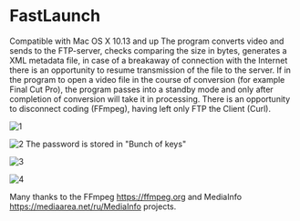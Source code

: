 # FastLaunch

Compatible with Mac OS X 10.13 and up
The program converts video and sends to the FTP-server, checks comparing the size in bytes, generates a XML metadata file, in case of a breakaway of connection with the Internet there is an opportunity to resume transmission of the file to the server.
If in the program to open a video file in the course of conversion (for example Final Cut Pro), the program passes into a standby mode and only after completion of conversion will take it in processing.
There is an opportunity to disconnect coding (FFmpeg), having left only FTP the Client (Curl).

![1](https://github.com/Sergey-Galan/FastLaunch/assets/30828202/43c0cdb9-817f-49c5-8c57-529845319d88)

![2](https://github.com/Sergey-Galan/FastLaunch/assets/30828202/5be0d5ee-7de4-4c3a-8ea6-26b38c4f78e7)
The password is stored in "Bunch of keys"

![3](https://github.com/Sergey-Galan/FastLaunch/assets/30828202/5ca670ef-bea3-48fe-beaf-9fee5431de66)

![4](https://github.com/Sergey-Galan/FastLaunch/assets/30828202/1ac6239b-f7d9-4678-a5c7-364c07d1edc5)


Many thanks to the FFmpeg https://ffmpeg.org and MediaInfo https://mediaarea.net/ru/MediaInfo projects.
